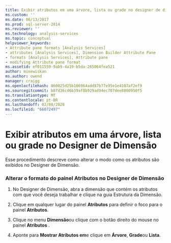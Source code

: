 ```yaml
---
title: Exibir atributos em uma árvore, lista ou grade no designer de dimensão | Microsoft Docs
ms.custom: ''
ms.date: 06/13/2017
ms.prod: sql-server-2014
ms.reviewer: ''
ms.technology: analysis-services
ms.topic: conceptual
helpviewer_keywords:
- Attribute pane formats [Analysis Services]
- attributes [Analysis Services], Dimension Builder Attribute Pane
- formats [Analysis Services], Attribute pane
- modifying Attribute pane format
ms.assetid: ef011559-9ab9-4a19-b5da-265064fea521
author: minewiskan
ms.author: owend
manager: craigg
ms.openlocfilehash: 860025d25b106964add87b77e95e1e4107af2ef9
ms.sourcegitcommit: b87d36c46b39af8b929ad94ec707dee8800950f5
ms.translationtype: MT
ms.contentlocale: pt-BR
ms.lasthandoff: 02/08/2020
ms.locfileid: "66072497"
---
```

# <a name="view-attributes-in-a-tree-list-or-grid-in-dimension-designer"></a>Exibir atributos em uma árvore, lista ou grade no Designer de Dimensão
  Esse procedimento descreve como alterar o modo como os atributos são exibidos no Designer de Dimensão.  
  
### <a name="to-change-the-format-of-the-attributes-pane-in-dimension-designer"></a>Alterar o formato do painel Atributos no Designer de Dimensão  
  
1.  No Designer de Dimensão, abra a dimensão que contém os atributos com que você deseja trabalhar e clique na guia Estrutura da Dimensão.  
  
2.  Clique em qualquer lugar do painel **Atributos** para definir o foco para o painel **Atributos**.  
  
3.  Clique no menu **Dimensão**ou clique com o botão direito do mouse no painel **Atributos** .  
  
4.  Aponte para **Mostrar Atributos em**e clique em **Árvore**, **Grade**ou **Lista**.  
  
  
